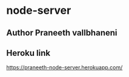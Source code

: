 # node-server

## Author Praneeth vallbhaneni 

## Heroku link

https://praneeth-node-server.herokuapp.com/
